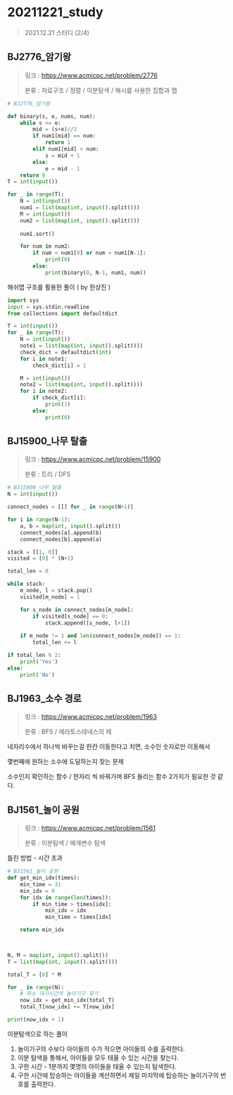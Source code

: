 # 20211221_study

> 2021.12.21 스터디 (2/4)

## BJ2776_암기왕

> 링크 : https://www.acmicpc.net/problem/2776
>
> 분류 : 자료구조 / 정렬 / 이분탐색 / 해시를 사용한 집합과 맵

```python
# BJ2776_암기왕

def binary(s, e, nums, num):
    while s <= e:
        mid = (s+e)//2
        if num1[mid] == num:
            return 1
        elif num1[mid] < num:
            s = mid + 1
        else:
            e = mid - 1
    return 0
T = int(input())

for _ in range(T):
    N = int(input())
    num1 = list(map(int, input().split()))
    M = int(input())
    num2 = list(map(int, input().split()))
    
    num1.sort()

    for num in num2:
        if num < num1[0] or num > num1[N-1]:
            print(0)
        else:
            print(binary(0, N-1, num1, num))
```

해쉬맵 구조를 활용한 풀이 ( by 한상진 )

```python
import sys
input = sys.stdin.readline
from collections import defaultdict

T = int(input())
for _ in range(T):
    N = int(input())
    note1 = list(map(int, input().split()))
    check_dict = defaultdict(int)
    for i in note1:
        check_dict[i] = 1

    M = int(input())
    note2 = list(map(int, input().split()))
    for i in note2:
        if check_dict[i]:
            print(1)
        else:
            print(0)
```



## BJ15900_나무 탈출

> 링크 : https://www.acmicpc.net/problem/15900
>
> 분류 : 트리 / DFS

```python
# BJ15900_나무 탈출
N = int(input())

connect_nodes = [[] for _ in range(N+1)]

for i in range(N-1):
    a, b = map(int, input().split())
    connect_nodes[a].append(b)
    connect_nodes[b].append(a)

stack = [[1, 0]]
visited = [0] * (N+1)

total_len = 0

while stack:
    m_node, l = stack.pop()
    visited[m_node] = 1

    for s_node in connect_nodes[m_node]:
        if visited[s_node] == 0:
            stack.append([s_node, l+1])
    
    if m_node != 1 and len(connect_nodes[m_node]) == 1:
        total_len += l

if total_len % 2:
    print('Yes')
else:
    print('No')
```





## BJ1963_소수 경로

> 링크 : https://www.acmicpc.net/problem/1963
>
> 분류 : BFS / 에라토스테네스의 체

네자리수에서 하나씩 바꾸는걸 한칸 이동한다고 치면, 소수인 숫자로만 이동해서

몇번째에 원하는 소수에 도달하는지 찾는 문제

소수인지 확인하는 함수 / 한자리 씩 바꿔가며 BFS 돌리는 함수 2가지가 필요한 것 같다.



## BJ1561_놀이 공원

> 링크 : https://www.acmicpc.net/problem/1561
>
> 분류 : 이분탐색 / 매개변수 탐색

틀린 방법 - 시간 초과

```python
# BJ1561_놀이 공원
def get_min_idx(times):
    min_time = 31
    min_idx = 0
    for idx in range(len(times)):
        if min_time > times[idx]:
            min_idx = idx
            min_time = times[idx]

    return min_idx
        


N, M = map(int, input().split())
T = list(map(int, input().split()))

total_T = [0] * M

for _ in range(N):
    # 최소 대기시간의 놀이기구 찾기
    now_idx = get_min_idx(total_T)
    total_T[now_idx] += T[now_idx]

print(now_idx + 1)
```



이분탐색으로 하는 풀이

1. 놀이기구의 수보다 아이들의 수가 적으면 아이들의 수를 출력한다.
2. 이분 탐색을 통해서, 아이들을 모두 태울 수 있는 시간을 찾는다.
3. 구한 시간 - 1분까지 몇명의 아이들을 태울 수 있는지 탐색한다.
4. 구한 시간에 탑승하는 아이들을 계산하면서 제일 마지막에 탑승하는 놀이기구의 번호를 출력한다.
